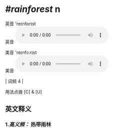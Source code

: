 # ***\#rainforest*** n
英音 'reɪnfɒrɪst  
英音
<audio src="./media/rainforest-B.aac" controls="controls"></audio>

美音 'reɪnfɔːrɪst  
美音
<audio src="./media/rainforest.aac" controls="controls"></audio>



| 词频 4 |  

用法点拨  [C] & [U]

英文释义
---
### 1.*高义频：* **热带雨林**  


